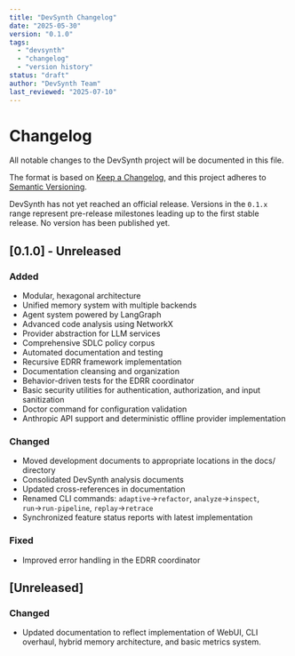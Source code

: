 ```yaml
---
title: "DevSynth Changelog"
date: "2025-05-30"
version: "0.1.0"
tags:
  - "devsynth"
  - "changelog"
  - "version history"
status: "draft"
author: "DevSynth Team"
last_reviewed: "2025-07-10"
---
```


# Changelog

All notable changes to the DevSynth project will be documented in this file.

The format is based on [Keep a Changelog](https://keepachangelog.com/en/1.0.0/),
and this project adheres to [Semantic Versioning](https://semver.org/spec/v2.0.0.html).

DevSynth has not yet reached an official release. Versions in the `0.1.x` range
represent pre-release milestones leading up to the first stable release. No
version has been published yet.

## [0.1.0] - Unreleased

### Added
- Modular, hexagonal architecture
- Unified memory system with multiple backends
- Agent system powered by LangGraph
- Advanced code analysis using NetworkX
- Provider abstraction for LLM services
- Comprehensive SDLC policy corpus
- Automated documentation and testing
- Recursive EDRR framework implementation
- Documentation cleansing and organization
- Behavior-driven tests for the EDRR coordinator
- Basic security utilities for authentication, authorization, and input sanitization
- Doctor command for configuration validation
- Anthropic API support and deterministic offline provider implementation

### Changed
- Moved development documents to appropriate locations in the docs/ directory
- Consolidated DevSynth analysis documents
- Updated cross-references in documentation
- Renamed CLI commands: `adaptive`→`refactor`, `analyze`→`inspect`, `run`→`run-pipeline`, `replay`→`retrace`
- Synchronized feature status reports with latest implementation

### Fixed
- Improved error handling in the EDRR coordinator

## [Unreleased]
### Changed
- Updated documentation to reflect implementation of WebUI, CLI overhaul,
  hybrid memory architecture, and basic metrics system.

